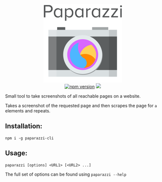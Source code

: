 <p align="center">
    <img width=256 src="https://raw.githubusercontent.com/GodlikePenguin/Paparazzi/master/assets/logo.png">
    <br />
    <a href="https://badge.fury.io/js/paparazzi-cli"><img src="https://badge.fury.io/js/paparazzi-cli.svg" alt="npm version" height="18"></a>
    <a href="https://travis-ci.com/GodlikePenguin/Paparazzi"><img src="https://travis-ci.com/GodlikePenguin/Paparazzi.svg?branch=master"></a>
</p>

Small tool to take screenshots of all reachable pages on a website.

Takes a screenshot of the requested page and then scrapes the page for `a` elements and repeats.

## Installation:
```
npm i -g paparazzi-cli
```

## Usage:
```
paparazzi [options] <URL1> [<URL2> ...]
```
The full set of options can be found using `paparazzi --help`
